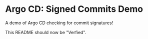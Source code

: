 # Argo CD: Signed Commits Demo

A demo of Argo CD checking for commit signatures!

This README should now be "Verfied".
